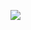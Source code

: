 ![](https://images-wixmp-ed30a86b8c4ca887773594c2.wixmp.com/f/36c41aa3-fcd7-4b79-a830-2b93dab2558f/d88887k-06c27b1e-66be-4122-b2af-5379b37efcd9.png?token=eyJ0eXAiOiJKV1QiLCJhbGciOiJIUzI1NiJ9.eyJzdWIiOiJ1cm46YXBwOjdlMGQxODg5ODIyNjQzNzNhNWYwZDQxNWVhMGQyNmUwIiwiaXNzIjoidXJuOmFwcDo3ZTBkMTg4OTgyMjY0MzczYTVmMGQ0MTVlYTBkMjZlMCIsIm9iaiI6W1t7InBhdGgiOiJcL2ZcLzM2YzQxYWEzLWZjZDctNGI3OS1hODMwLTJiOTNkYWIyNTU4ZlwvZDg4ODg3ay0wNmMyN2IxZS02NmJlLTQxMjItYjJhZi01Mzc5YjM3ZWZjZDkucG5nIn1dXSwiYXVkIjpbInVybjpzZXJ2aWNlOmZpbGUuZG93bmxvYWQiXX0.A784Wo2bP4ICTA1A1QjBP78kogYAy9QYdFgRQQ8bJ6Y)

